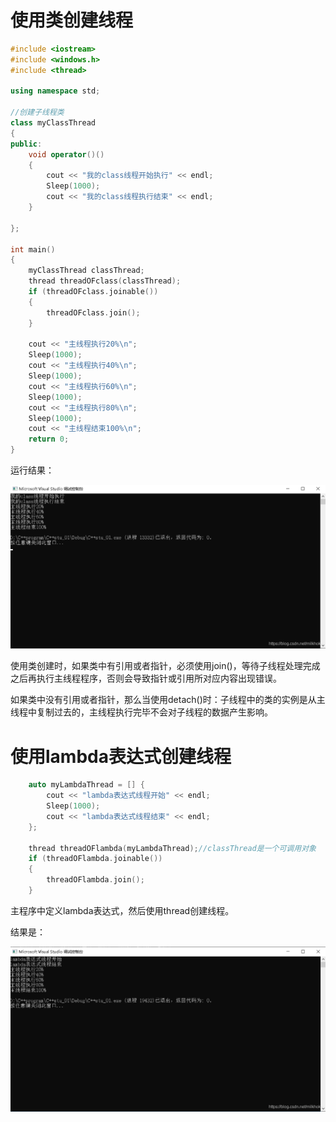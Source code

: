 # 使用类创建线程

```cpp
#include <iostream>
#include <windows.h>
#include <thread>

using namespace std;

//创建子线程类
class myClassThread
{
public:
	void operator()()
	{
		cout << "我的class线程开始执行" << endl;
		Sleep(1000);
		cout << "我的class线程执行结束" << endl;
	}

};

int main()
{
	myClassThread classThread;
	thread threadOFclass(classThread);
	if (threadOFclass.joinable())
	{
		threadOFclass.join();
	}
	
    cout << "主线程执行20%\n";
	Sleep(1000);
	cout << "主线程执行40%\n";
	Sleep(1000);
	cout << "主线程执行60%\n";
	Sleep(1000);
	cout << "主线程执行80%\n";
	Sleep(1000);
	cout << "主线程结束100%\n";
	return 0; 
}
```

运行结果：

![](vx_images/544875812251644.png)

使用类创建时，如果类中有引用或者指针，必须使用join()，等待子线程处理完成之后再执行主线程程序，否则会导致指针或引用所对应内容出现错误。

如果类中没有引用或者指针，那么当使用detach()时：子线程中的类的实例是从主线程中复制过去的，主线程执行完毕不会对子线程的数据产生影响。

# 使用lambda表达式创建线程

```cpp
    auto myLambdaThread = [] {
		cout << "lambda表达式线程开始" << endl;
		Sleep(1000);
		cout << "lambda表达式线程结束" << endl;
	};

	thread threadOFlambda(myLambdaThread);//classThread是一个可调用对象
	if (threadOFlambda.joinable())
	{
		threadOFlambda.join();
	}
```

主程序中定义lambda表达式，然后使用thread创建线程。

结果是：

![](vx_images/543675812235643.png)